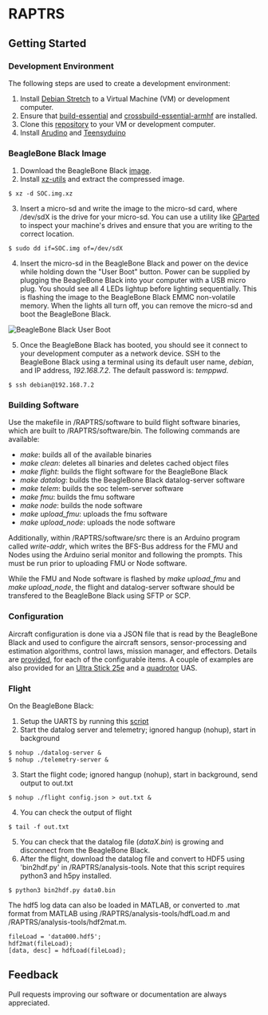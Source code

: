# RAPTRS

## Getting Started

### Development Environment
The following steps are used to create a development environment:
1. Install [Debian Stretch](https://www.debian.org/) to a Virtual Machine (VM) or development computer.
2. Ensure that [build-essential](https://packages.debian.org/stretch/build-essential) and [crossbuild-essential-armhf](https://packages.debian.org/buster/crossbuild-essential-armhf) are installed.
3. Clone this [repository](https://github.com/bolderflight/RAPTRS) to your VM or development computer.
4. Install [Arudino](https://www.arduino.cc/en/Main/Software) and [Teensyduino](https://www.pjrc.com/teensy/td_download.html)

### BeagleBone Black Image
1. Download the BeagleBone Black [image](https://www.dropbox.com/s/plqvbqe4fgw76vp/SOC.img.xz?dl=0).
2. Install [xz-utils](https://packages.debian.org/stretch/xz-utils) and extract the compressed image.
```
$ xz -d SOC.img.xz
```
3. Insert a micro-sd and write the image to the micro-sd card, where /dev/sdX is the drive for your micro-sd. You can use a utility like [GParted](https://gparted.org/) to inspect your machine's drives and ensure that you are writing to the correct location.
```
$ sudo dd if=SOC.img of=/dev/sdX
```
4. Insert the micro-sd in the BeagleBone Black and power on the device while holding down the "User Boot" button. Power can be supplied by plugging the BeagleBone Black into your computer with a USB micro plug. You should see all 4 LEDs lightup before lighting sequentially. This is flashing the image to the BeagleBone Black EMMC non-volatile memory. When the lights all turn off, you can remove the micro-sd and boot the BeagleBone Black.

![BeagleBone Black User Boot](https://cdn-learn.adafruit.com/assets/assets/000/008/680/small240/beaglebone_BeagleBoneBlack.jpeg)

5. Once the BeagleBone Black has booted, you should see it connect to your development computer as a network device. SSH to the BeagleBone Black using a terminal using its default user name, _debian_, and IP address, _192.168.7.2_. The default password is: _temppwd_.
```
$ ssh debian@192.168.7.2
```

### Building Software
Use the makefile in /RAPTRS/software to build flight software binaries, which are built to /RAPTRS/software/bin. The following commands are available:
   * _make_: builds all of the available binaries
   * _make clean_: deletes all binaries and deletes cached object files
   * _make flight_: builds the flight software for the BeagleBone Black
   * _make datalog_: builds the BeagleBone Black datalog-server software
   * _make telem_: builds the soc telem-server software
   * _make fmu_: builds the fmu software
   * _make node_: builds the node software
   * _make upload_fmu_: uploads the fmu software
   * _make upload_node_: uploads the node software

Additionally, within /RAPTRS/software/src there is an Arduino program called _write-addr_, which writes the BFS-Bus address for the FMU and Nodes using the Arduino serial monitor and following the prompts. This must be run prior to uploading FMU or Node software.

While the FMU and Node software is flashed by _make upload_fmu_ and _make upload_node_, the flight and datalog-server software should be transfered to the BeagleBone Black using SFTP or SCP.

### Configuration
Aircraft configuration is done via a JSON file that is read by the BeagleBone Black and used to configure the aircraft sensors, sensor-processing and estimation algorithms, control laws, mission manager, and effectors. Details are [provided](https://github.com/bolderflight/RAPTRS/blob/master/CONFIGURATION.md), for each of the configurable items. A couple of examples are also provided for an [Ultra Stick 25e](https://www.dropbox.com/s/shd0q6is4jtnv1q/thor.json?dl=0) and a [quadrotor](https://www.dropbox.com/s/kqxwsg8gf16s80u/f450.json?dl=0) UAS.

### Flight
On the BeagleBone Black:
1. Setup the UARTS by running this [script](https://www.dropbox.com/s/4zfucbmtxqe7tgx/setup-uarts.sh?dl=0)
2. Start the datalog server and telemetry; ignored hangup (nohup), start in background
```
$ nohup ./datalog-server &
$ nohup ./telemetry-server &
```
3. Start the flight code; ignored hangup (nohup), start in background, send output to out.txt
```
$ nohup ./flight config.json > out.txt &
```
4. You can check the output of flight
```
$ tail -f out.txt
```
5. You can check that the datalog file (_dataX.bin_) is growing and disconnect from the BeagleBone Black.
6. After the flight, download the datalog file and convert to HDF5 using 'bin2hdf.py' in /RAPTRS/analysis-tools. Note that this script requires python3 and h5py installed.
```
$ python3 bin2hdf.py data0.bin
```

The hdf5 log data can also be loaded in MATLAB, or converted to .mat format from MATLAB using /RAPTRS/analysis-tools/hdfLoad.m and /RAPTRS/analysis-tools/hdf2mat.m.
```
fileLoad = 'data000.hdf5';
hdf2mat(fileLoad);
[data, desc] = hdfLoad(fileLoad);
```

## Feedback
Pull requests improving our software or documentation are always appreciated.

